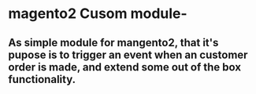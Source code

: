 # magento2 Cusom module-

## As simple module for mangento2, that it's pupose is to trigger an event when an customer order is made, and extend some out of the box functionality.

